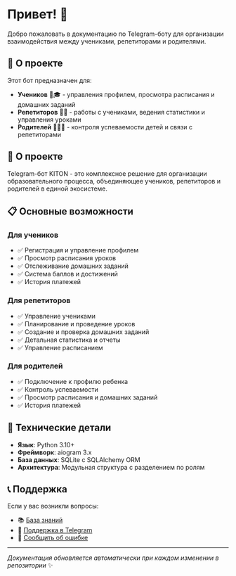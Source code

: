# Привет! 👋

Добро пожаловать в документацию по Telegram-боту для организации взаимодействия между учениками, репетиторами и родителями.

## 🎯 О проекте

Этот бот предназначен для:
- **Учеников** 👨🎓 - управления профилем, просмотра расписания и домашних заданий
- **Репетиторов** 👨🏫 - работы с учениками, ведения статистики и управления уроками  
- **Родителей** 👨‍👩‍👧 - контроля успеваемости детей и связи с репетиторами

## 🚀 О проекте

Telegram-бот KITON - это комплексное решение для организации образовательного процесса, объединяющее учеников, репетиторов и родителей в единой экосистеме.

## 📋 Основные возможности

### Для учеников
- ✅ Регистрация и управление профилем
- ✅ Просмотр расписания уроков
- ✅ Отслеживание домашних заданий
- ✅ Система баллов и достижений
- ✅ История платежей

### Для репетиторов
- ✅ Управление учениками
- ✅ Планирование и проведение уроков
- ✅ Создание и проверка домашних заданий
- ✅ Детальная статистика и отчеты
- ✅ Управление расписанием

### Для родителей
- ✅ Подключение к профилю ребенка
- ✅ Контроль успеваемости
- ✅ Просмотр расписания и домашних заданий
- ✅ История платежей

## 🔧 Технические детали

- **Язык**: Python 3.10+
- **Фреймворк**: aiogram 3.x
- **База данных**: SQLite с SQLAlchemy ORM
- **Архитектура**: Модульная структура с разделением по ролям

## 📞 Поддержка

Если у вас возникли вопросы:
- 📚 [База знаний](https://your-knowledge-base.com)
- 💬 [Поддержка в Telegram](https://t.me/kiton_support)
- 🐛 [Сообщить об ошибке](https://github.com/your-repo/issues)

---

*Документация обновляется автоматически при каждом изменении в репозитории* ✨
